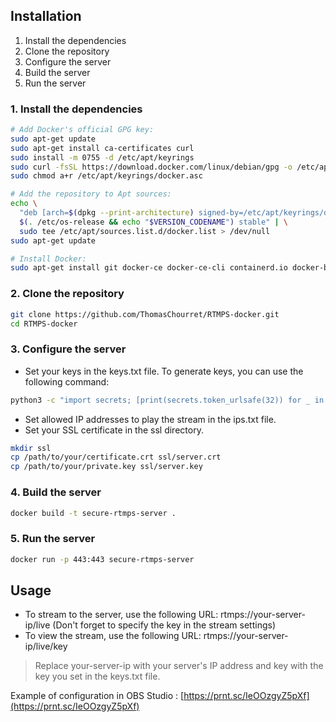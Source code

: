 ## Installation

1. Install the dependencies
2. Clone the repository
3. Configure the server
4. Build the server
5. Run the server

### 1. Install the dependencies
```bash
# Add Docker's official GPG key:
sudo apt-get update
sudo apt-get install ca-certificates curl
sudo install -m 0755 -d /etc/apt/keyrings
sudo curl -fsSL https://download.docker.com/linux/debian/gpg -o /etc/apt/keyrings/docker.asc
sudo chmod a+r /etc/apt/keyrings/docker.asc

# Add the repository to Apt sources:
echo \
  "deb [arch=$(dpkg --print-architecture) signed-by=/etc/apt/keyrings/docker.asc] https://download.docker.com/linux/debian \
  $(. /etc/os-release && echo "$VERSION_CODENAME") stable" | \
  sudo tee /etc/apt/sources.list.d/docker.list > /dev/null
sudo apt-get update

# Install Docker:
sudo apt-get install git docker-ce docker-ce-cli containerd.io docker-buildx-plugin docker-compose-plugin
```

### 2. Clone the repository

```bash
git clone https://github.com/ThomasChourret/RTMPS-docker.git
cd RTMPS-docker
```

### 3. Configure the server

- Set your keys in the keys.txt file. To generate keys, you can use the following command:
```bash
python3 -c "import secrets; [print(secrets.token_urlsafe(32)) for _ in range(10)]" >> keys.txt
```

- Set allowed IP addresses to play the stream in the ips.txt file.
- Set your SSL certificate in the ssl directory.

```bash
mkdir ssl
cp /path/to/your/certificate.crt ssl/server.crt
cp /path/to/your/private.key ssl/server.key
```
### 4. Build the server

```bash
docker build -t secure-rtmps-server .
```

### 5. Run the server

```bash
docker run -p 443:443 secure-rtmps-server
```

## Usage

- To stream to the server, use the following URL: rtmps://your-server-ip/live (Don't forget to specify the key in the stream settings)
- To view the stream, use the following URL: rtmps://your-server-ip/live/key
> Replace your-server-ip with your server's IP address and key with the key you set in the keys.txt file.

Example of configuration in OBS Studio : [https://prnt.sc/IeOOzgyZ5pXf](https://prnt.sc/IeOOzgyZ5pXf)